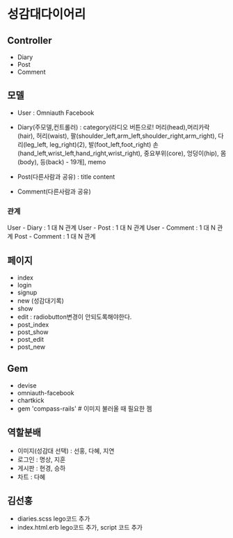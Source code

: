 # 성감대다이어리

## Controller
- Diary
- Post
- Comment

## 모델
- User : Omniauth Facebook

- Diary(주모델,컨트롤러) : category(라디오 버튼으로! 머리(head),머리카락(hair), 허리(waist), 팔(shoulder_left,arm_left,shoulder_right,arm_right), 다리(leg_left, leg_right)(2), 발(foot_left,foot_right) 손(hand_left,wrist_left,hand_right,wrist_right), 중요부위(core), 엉덩이(hip), 몸(body), 등(back) - 19개], memo 

- Post(다른사람과 공유) : title content
- Comment(다른사람과 공유)

### 관계
User - Diary : 1 대 N 관계
User - Post : 1 대 N 관계
User - Comment : 1 대 N 관계
Post - Comment : 1 대 N 관계

## 페이지
- index
- login
- signup
- new (성감대기록)
- show
- edit : radiobutton변경이 안되도록해야한다.
- post_index
- post_show
- post_edit
- post_new

## Gem
- devise
- omniauth-facebook
- chartkick
- gem 'compass-rails' # 이미지 불러올 때 필요한 젬

## 역할분배
- 이미지(성감대 선택) : 선홍, 다혜, 지연
- 로그인 : 명상, 지훈
- 게시판 : 현경, 승하
- 차트 : 다혜

## 김선홍
- diaries.scss lego코드 추가
- index.html.erb lego코드 추가, script 코드 추가